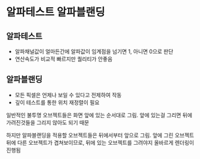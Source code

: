 # 알파테스트 알파블랜딩

## 알파테스트

- 알파채널값이 얼마든간에 알파값이 임계점을 넘기면 1, 아니면 0으로 판단
- 연산속도가 비교적 빠르지만 퀄리티가 안좋음

## 알파블랜딩

- 모든 픽셀은 언제나 보일 수 있다고 전제하여 작동
- 깊이 테스트를 통한 위치 재정렬이 필요

일반적인 불투명 오브젝트들은 화면 앞에 있는 순서대로 그림. 앞에 있는걸 그리면 뒤에 가려진것들을 그리지 않아도 되기 때문

하지만 알파블랜딩을 적용할 오브젝트들은 뒤에서부터 앞으로 그림. 앞에 그린 오브젝트 뒤에 다른 오브젝트가 겹쳐보이므로, 뒤에 있는 오브젝트를 그려야지 올바르게 렌더링이 진행됨